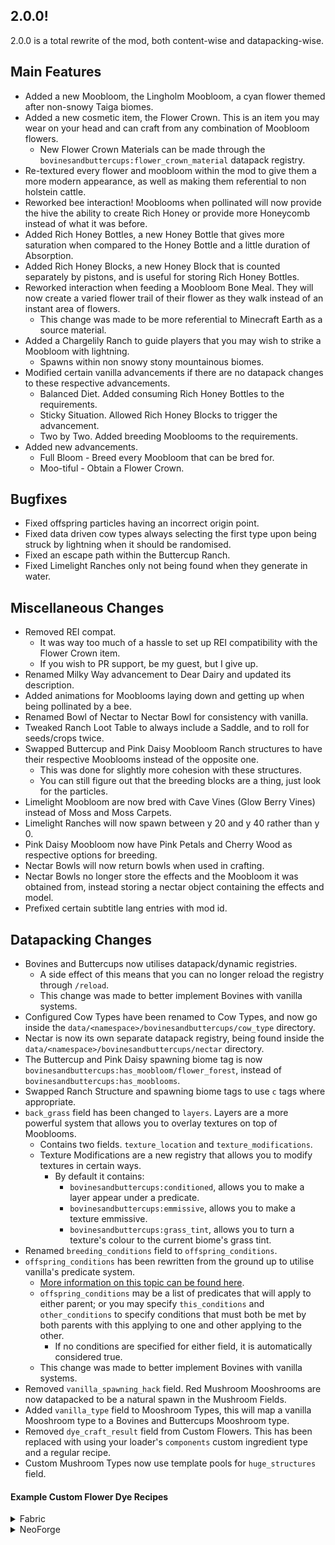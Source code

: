 ## 2.0.0!
2.0.0 is a total rewrite of the mod, both content-wise and datapacking-wise.

## Main Features
- Added a new Moobloom, the Lingholm Moobloom, a cyan flower themed after non-snowy Taiga biomes.
- Added a new cosmetic item, the Flower Crown. This is an item you may wear on your head and can craft from any combination of Moobloom flowers.
  - New Flower Crown Materials can be made through the `bovinesandbuttercups:flower_crown_material` datapack registry.
- Re-textured every flower and moobloom within the mod to give them a more modern appearance, as well as making them referential to non holstein cattle.
- Reworked bee interaction! Mooblooms when pollinated will now provide the hive the ability to create Rich Honey or provide more Honeycomb instead of what it was before.
- Added Rich Honey Bottles, a new Honey Bottle that gives more saturation when compared to the Honey Bottle and a little duration of Absorption.
- Added Rich Honey Blocks, a new Honey Block that is counted separately by pistons, and is useful for storing Rich Honey Bottles.
- Reworked interaction when feeding a Moobloom Bone Meal. They will now create a varied flower trail of their flower as they walk instead of an instant area of flowers.
  - This change was made to be more referential to Minecraft Earth as a source material.
- Added a Chargelily Ranch to guide players that you may wish to strike a Moobloom with lightning.
  - Spawns within non snowy stony mountainous biomes.
- Modified certain vanilla advancements if there are no datapack changes to these respective advancements.
  - Balanced Diet. Added consuming Rich Honey Bottles to the requirements.
  - Sticky Situation. Allowed Rich Honey Blocks to trigger the advancement.
  - Two by Two. Added breeding Mooblooms to the requirements.
- Added new advancements.
  - Full Bloom - Breed every Moobloom that can be bred for.
  - Moo-tiful - Obtain a Flower Crown.

## Bugfixes
- Fixed offspring particles having an incorrect origin point.
- Fixed data driven cow types always selecting the first type upon being struck by lightning when it should be randomised.
- Fixed an escape path within the Buttercup Ranch.
- Fixed Limelight Ranches only not being found when they generate in water.

## Miscellaneous Changes
- Removed REI compat.
  - It was way too much of a hassle to set up REI compatibility with the Flower Crown item.
  - If you wish to PR support, be my guest, but I give up.
- Renamed Milky Way advancement to Dear Dairy and updated its description.
- Added animations for Mooblooms laying down and getting up when being pollinated by a bee.
- Renamed Bowl of Nectar to Nectar Bowl for consistency with vanilla.
- Tweaked Ranch Loot Table to always include a Saddle, and to roll for seeds/crops twice.
- Swapped Buttercup and Pink Daisy Moobloom Ranch structures to have their respective Mooblooms instead of the opposite one.
  - This was done for slightly more cohesion with these structures.
  - You can still figure out that the breeding blocks are a thing, just look for the particles.
- Limelight Moobloom are now bred with Cave Vines (Glow Berry Vines) instead of Moss and Moss Carpets.
- Limelight Ranches will now spawn between y 20 and y 40 rather than y 0.
- Pink Daisy Moobloom now have Pink Petals and Cherry Wood as respective options for breeding.
- Nectar Bowls will now return bowls when used in crafting.
- Nectar Bowls no longer store the effects and the Moobloom it was obtained from, instead storing a nectar object containing the effects and model.
- Prefixed certain subtitle lang entries with mod id.

## Datapacking Changes
- Bovines and Buttercups now utilises datapack/dynamic registries.
  - A side effect of this means that you can no longer reload the registry through `/reload`.
  - This change was made to better implement Bovines with vanilla systems.
- Configured Cow Types have been renamed to Cow Types, and now go inside the `data/<namespace>/bovinesandbuttercups/cow_type` directory.
- Nectar is now its own separate datapack registry, being found inside the `data/<namespace>/bovinesandbuttercups/nectar` directory.
- The Buttercup and Pink Daisy spawning biome tag is now `bovinesandbuttercups:has_moobloom/flower_forest`, instead of `bovinesandbuttercups:has_mooblooms`.
- Swapped Ranch Structure and spawning biome tags to use `c` tags where appropriate.
- `back_grass` field has been changed to `layers`. Layers are a more powerful system that allows you to overlay textures on top of Mooblooms.
  - Contains two fields. `texture_location` and `texture_modifications`.
  - Texture Modifications are a new registry that allows you to modify textures in certain ways.
    - By default it contains:
      - `bovinesandbuttercups:conditioned`, allows you to make a layer appear under a predicate.
      - `bovinesandbuttercups:emmissive`, allows you to make a texture emmissive.
      - `bovinesandbuttercups:grass_tint`, allows you to turn a texture's colour to the current biome's grass tint.
- Renamed `breeding_conditions` field to `offspring_conditions`.
- `offspring_conditions` has been rewritten from the ground up to utilise vanilla's predicate system.
  - [More information on this topic can be found here](https://minecraft.wiki/w/Predicate).
  - `offspring_conditions` may be a list of predicates that will apply to either parent; or you may specify `this_conditions` and `other_conditions` to specify conditions that must both be met by both parents with this applying to one and other applying to the other.
    - If no conditions are specified for either field, it is automatically considered true.
  - This change was made to better implement Bovines with vanilla systems.
- Removed `vanilla_spawning_hack` field. Red Mushroom Mooshrooms are now datapacked to be a natural spawn in the Mushroom Fields.
- Added `vanilla_type` field to Mooshroom Types, this will map a vanilla Mooshroom type to a Bovines and Buttercups Mooshroom type.
- Removed `dye_craft_result` field from Custom Flowers. This has been replaced with using your loader's `components` custom ingredient type and a regular recipe.
- Custom Mushroom Types now use template pools for `huge_structures` field.

#### Example Custom Flower Dye Recipes
<details>
<summary>Fabric</summary>
```json
{
  "type": "minecraft:crafting_shapeless",
  "category": "misc",
  "group": "red_dye",
  "ingredients": [
    {
      "fabric:type": "fabric:components",
      "base": {
        "item": "bovinesandbuttercups:custom_flower"
      },
      "components": {
        "bovinesandbuttercups:custom_flower": "test:fire_flower"
      }
    }
  ],
  "result": {
    "id": "minecraft:red_dye",
    "count": 1
  }
}
```
</details>
<details>
<summary>NeoForge</summary>
```json
{
  "type": "minecraft:crafting_shapeless",
  "category": "misc",
  "group": "red_dye",
  "ingredients": [
    {
      "type": "neoforge:components",
      "items": [
        "bovinesandbuttercups:custom_flower"
      ],
      "components": {
        "bovinesandbuttercups:custom_flower": "test:fire_flower"
      }
    }
  ],
  "result": {
    "id": "minecraft:red_dye",
    "count": 1
  }
}
```
</details>